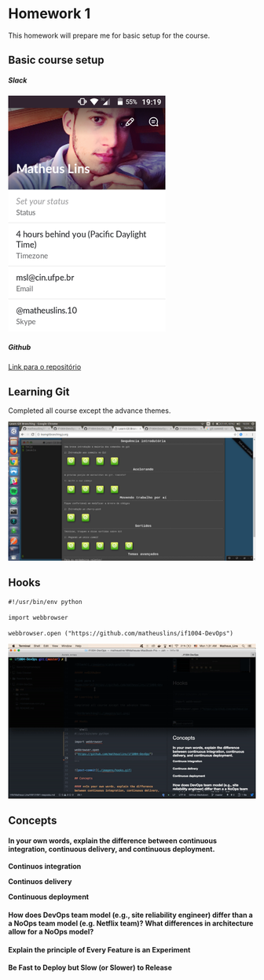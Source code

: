 # Homework 1

This homework will prepare me for basic setup for the course.

## Basic course setup

##### **Slack**

![Slack](./imagens/slack-profile.png)

##### **Github**

[Link para o repositório](https://github.com/matheuslins/if1004-DevOps)

## Learning Git

Completed all course except the advance themes.

![Gitbranching](./imagens/git.png)

## Hooks

```shell
#!/usr/bin/env python

import webbrowser

webbrowser.open ("https://github.com/matheuslins/if1004-DevOps")

```

![post-commit](./imagens/hooks.gif)

## Concepts

#### **In your own words, explain the difference between continuous integration, continuous delivery, and continuous deployment.**

**Continuos integration**

**Continuos delivery**

**Continuous deployment**

#### **How does DevOps team model (e.g., site reliability engineer) differ than a a NoOps team model (e.g. Netflix team)? What differences in architecture allow for a NoOps model?**


#### **Explain the principle of Every Feature is an Experiment**


#### **Be Fast to Deploy but Slow (or Slower) to Release**
